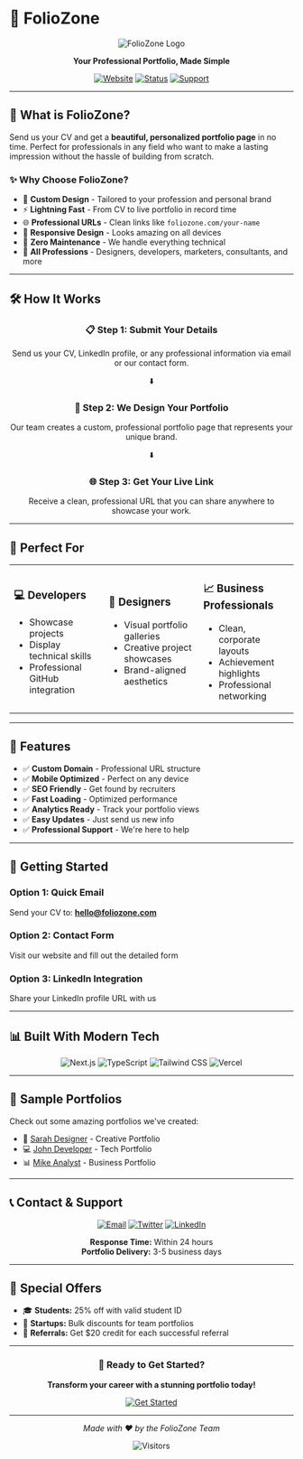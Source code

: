 # 🌟 FolioZone

<div align="center">
  
![FolioZone Logo](https://via.placeholder.com/400x100/6366F1/FFFFFF?text=FolioZone)

**Your Professional Portfolio, Made Simple**

[![Website](https://img.shields.io/badge/Website-foliozone.com-6366F1?style=for-the-badge)](https://foliozone.com)
[![Status](https://img.shields.io/badge/Status-Live-success?style=for-the-badge)]()
[![Support](https://img.shields.io/badge/Support-24/7-blue?style=for-the-badge)]()

</div>

---

## 🚀 What is FolioZone?

Send us your CV and get a **beautiful, personalized portfolio page** in no time. Perfect for professionals in any field who want to make a lasting impression without the hassle of building from scratch.

### ✨ Why Choose FolioZone?

- 🎨 **Custom Design** - Tailored to your profession and personal brand
- ⚡ **Lightning Fast** - From CV to live portfolio in record time
- 🌐 **Professional URLs** - Clean links like `foliozone.com/your-name`
- 📱 **Responsive Design** - Looks amazing on all devices
- 🔧 **Zero Maintenance** - We handle everything technical
- 💼 **All Professions** - Designers, developers, marketers, consultants, and more

---

## 🛠️ How It Works

<div align="center">

### 📋 Step 1: Submit Your Details
Send us your CV, LinkedIn profile, or any professional information via email or our contact form.

⬇️

### 🎨 Step 2: We Design Your Portfolio  
Our team creates a custom, professional portfolio page that represents your unique brand.

⬇️

### 🌐 Step 3: Get Your Live Link
Receive a clean, professional URL that you can share anywhere to showcase your work.

</div>

---

## 🎯 Perfect For

<table>
<tr>
<td width="33%">

### 💻 **Developers**
- Showcase projects
- Display technical skills
- Professional GitHub integration

</td>
<td width="33%">

### 🎨 **Designers** 
- Visual portfolio galleries
- Creative project showcases
- Brand-aligned aesthetics

</td>
<td width="33%">

### 📈 **Business Professionals**
- Clean, corporate layouts
- Achievement highlights
- Professional networking

</td>
</tr>
</table>

---

## 🌟 Features

- ✅ **Custom Domain** - Professional URL structure
- ✅ **Mobile Optimized** - Perfect on any device
- ✅ **SEO Friendly** - Get found by recruiters
- ✅ **Fast Loading** - Optimized performance
- ✅ **Analytics Ready** - Track your portfolio views
- ✅ **Easy Updates** - Just send us new info
- ✅ **Professional Support** - We're here to help

---

## 🚀 Getting Started

### Option 1: Quick Email
Send your CV to: **hello@foliozone.com**

### Option 2: Contact Form
Visit our website and fill out the detailed form

### Option 3: LinkedIn Integration  
Share your LinkedIn profile URL with us

---

## 📊 Built With Modern Tech

<div align="center">

![Next.js](https://img.shields.io/badge/Next.js-000000?style=for-the-badge&logo=next.js&logoColor=white)
![TypeScript](https://img.shields.io/badge/TypeScript-007ACC?style=for-the-badge&logo=typescript&logoColor=white)
![Tailwind CSS](https://img.shields.io/badge/Tailwind_CSS-38B2AC?style=for-the-badge&logo=tailwind-css&logoColor=white)
![Vercel](https://img.shields.io/badge/Vercel-000000?style=for-the-badge&logo=vercel&logoColor=white)

</div>

---

## 💼 Sample Portfolios

Check out some amazing portfolios we've created:

- 🎨 [Sarah Designer](https://foliozone.com/sarah-designer) - Creative Portfolio
- 💻 [John Developer](https://foliozone.com/john-developer) - Tech Portfolio  
- 📊 [Mike Analyst](https://foliozone.com/mike-analyst) - Business Portfolio

---

## 📞 Contact & Support

<div align="center">

[![Email](https://img.shields.io/badge/Email-hello@foliozone.com-D14836?style=for-the-badge&logo=gmail&logoColor=white)](mailto:hello@foliozone.com)
[![Twitter](https://img.shields.io/badge/Twitter-@FolioZone-1DA1F2?style=for-the-badge&logo=twitter&logoColor=white)](https://twitter.com/foliozone)
[![LinkedIn](https://img.shields.io/badge/LinkedIn-FolioZone-0077B5?style=for-the-badge&logo=linkedin&logoColor=white)](https://linkedin.com/company/foliozone)

**Response Time:** Within 24 hours  
**Portfolio Delivery:** 3-5 business days

</div>

---

## 🎉 Special Offers

- 🎓 **Students:** 25% off with valid student ID
- 🚀 **Startups:** Bulk discounts for team portfolios
- 🔄 **Referrals:** Get $20 credit for each successful referral

---

<div align="center">

### 🌟 Ready to Get Started?

**Transform your career with a stunning portfolio today!**

[![Get Started](https://img.shields.io/badge/Get_Started_Now-6366F1?style=for-the-badge&logo=rocket&logoColor=white)](https://foliozone.com/get-started)

---

*Made with ❤️ by the FolioZone Team*

![Visitors](https://komarev.com/ghpvc/?username=FolioZone&color=6366f1&style=flat-square&label=Repository+Views)

</div>

